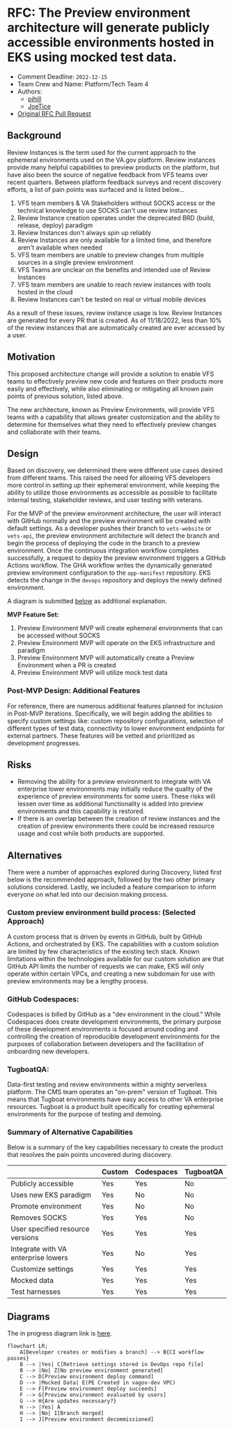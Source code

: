 # RFC: The Preview environment architecture will generate publicly accessible environments hosted in EKS using mocked test data.

* Comment Deadline: `2022-12-15`
* Team Crew and Name: Platform/Tech Team 4
* Authors:
  * [pjhill](https://github.com/pjhill)
  * [JoeTice](https://github.com/JoeTice)
* [Original RFC Pull Request](https://github.com/department-of-veterans-affairs/va.gov-platform-arch/pull/51)

## Background
Review Instances is the term used for the current approach to the ephemeral environments used on the VA.gov platform. Review instances provide many helpful capabilities to preview products on the platform, but have also been the source of negative feedback from VFS teams over recent quarters. Between platform feedback surveys and recent discovery efforts, a list of pain points was surfaced and is listed below...
1. VFS team members & VA Stakeholders without SOCKS access or the technical knowledge to use SOCKS can't use review instances
2. Review Instance creation operates under the deprecated BRD (build, release, deploy) paradigm
3. Review Instances don't always spin up reliably
4. Review Instances are only available for a limited time, and therefore aren't available when needed
5. VFS team members are unable to preview changes from multiple sources in a single preview environment
6. VFS Teams are unclear on the benefits and intended use of Review Instances
7. VFS team members are unable to reach review instances with tools hosted in the cloud
8. Review Instances can't be tested on real or virtual mobile devices

As a result of these issues, review instance usage is low. Review Instances are generated for every PR that is created. As of 11/18/2022, less than 10% of the review instances that are automatically created are ever accessed by a user.

## Motivation
This proposed architecture change will provide a solution to enable VFS teams to effectively preview new code and features on their products more easily and effectively, while also eliminating or mitigating all known pain points of previous solution, listed above.

The new architecture, known as Preview Environments, will provide VFS teams with a capability that allows greater customization and the ability to determine for themselves what they need to effectively preview changes and collaborate with their teams.

## Design
Based on discovery, we determined there were different use cases desired from different teams. This raised the need for allowing VFS developers more control in setting up their ephemeral environment, while keeping the ability to utilize those environments as accessible as possible to facilitate internal testing, stakeholder reviews, and user testing with veterans.

For the MVP of the preview environment architecture, the user will interact with GitHub normally and the preview environment will be created with default settings. As a developer pushes their branch to `vets-website` or `vets-api`, the preview environment architecture will detect the branch and begin the process of deploying the code in the branch to a preview environment. Once the continuous integration workflow completes successfully, a request to deploy the preview environment triggers a GitHub Actions workflow. The GHA workflow writes the dynamically generated preview environment configuration to the `app-manifest` repository. EKS detects the change in the `devops` repository and deploys the newly defined environment.

A diagram is submitted [below](#Diagrams) as additional explanation.

**MVP Feature Set:**
1. Preview Environment MVP will create ephemeral environments that can be accessed without SOCKS
2. Preview Environment MVP will operate on the EKS infrastructure and paradigm
3. Preview Environment MVP will automatically create a Preview Environment when a PR is created
4. Preview Environment MVP will utilize mock test data

### Post-MVP Design: Additional Features
For reference, there are numerous additional features planned for inclusion in Post-MVP iterations. Specifically, we will begin adding the abilities to specify custom settings like: custom repository configurations, selection of different types of test data, connectivity to lower environment endpoints for external partners. These features will be vetted and prioritized as development progresses.

## Risks
* Removing the ability for a preview environment to integrate with VA enterprise lower environments may initially reduce the quality of the experience of preview environments for some users. These risks will lessen over time as additional functionality is added into preview environments and this capability is restored.
* If there is an overlap between the creation of review instances and the creation of preview environments there could be increased resource usage and cost while both products are supported.

<!--
List the risks of this approach

* There are always risks. What are the risks of this solution?
* These are the things people will bring up in opposition to your idea or plans. Acknowledge them.
-->
## Alternatives
There were a number of approaches explored during Discovery, listed first below is the recommended approach, followed by the two other primary solutions considered. Lastly, we included a feature comparison to inform everyone on what led into our decision making process.

### Custom preview environment build process: (Selected Approach)
A custom process that is driven by events in GitHub, built by GitHub Actions, and orchestrated by EKS. The capabilities with a custom solution are limited by few characteristics of the existing tech stack. Known limitations within the technologies available for our custom solution are that GitHub API limits the number of requests we can make, EKS will only operate within certain VPCs, and creating a new subdomain for use with preview environments may be a lengthy process.

### GitHub Codespaces:
Codespaces is billed by GitHub as a "dev environment in the cloud." While Codespaces does create development environments, the primary purpose of these development environments is focused around coding and controlling the creation of reproducible development environments for the purposes of collaboration between developers and the facilitation of onboarding new developers.

### TugboatQA:
Data-first testing and review environments within a mighty serverless platform. The CMS team operates an "on-prem" version of Tugboat. This means that Tugboat environments have easy access to other VA enterprise resources. Tugboat is a product built specifically for creating ephemeral environments for the purpose of testing and demoing.

### Summary of Alternative Capabilities
Below is a summary of the key capabilities necessary to create the product that resolves the pain points uncovered during discovery.

|                                     | Custom | Codespaces | TugboatQA |
|-------------------------------------|--------|------------|-----------|
| Publicly accessible                 | Yes    | Yes        | No        |
| Uses new EKS paradigm               | Yes    | No         | No        |
| Promote environment                 | Yes    | No         | No        |
| Removes SOCKS                       | Yes    | Yes        | No        |
| User specified resource versions    | Yes    | Yes        | Yes       |
| Integrate with VA enterprise lowers | Yes    | No         | Yes       |
| Customize settings                  | Yes    | Yes        | Yes       |
| Mocked data                         | Yes    | Yes        | Yes       |
| Test harnesses                      | Yes    | Yes        | Yes       |

## Diagrams
The in progress diagram link is [here](https://mermaid.live/edit#pako:eNp9kl9v2jAUxb_KlZ82KSAISUkyaRP_2jKtFHXTpBX64MYXsEjsyHbCssB3n2PotErd8mTZ93fOyb23IalkSBKyyeQh3VFl4MvDh7UA-41WU6wwkwUqSBVSgxqkglwyvuH2TOFZUZHunqDT-QjjZjKHg1T7VgkKqjXq01lo7AqOP1AfYbJ6QKO4FQaNxnCx1aCNVMiAC7CG94UGhYWEDc_w6ZXAQh7hcbWQUCisOB4ARcWVFDkKA4v7b7BFgcrmZBdu4rjpavlGPcMikzWkMs-peAGmZ6M7me5toCk19Aizd8sZTNz_u4wV3cqqw7CC78vJ-zM3c9z1_4x0maaITF-crh1x8yaBFc1KZ_dcQ6lRvUA3DrptRgqhLJibiMAUtaaq_nTp9u1f3R69umr7N1-N3dAgR7X906i5K_j8j_xtj7jWXAoLEI9YNKec2a1pWnxNzA5zXJPEHhlV-zVZi5Oto6WRX2uRksSoEj1yjjzldKtoTpINzbS9Rcbt_O_Oa-i20SMFFSRpyE-SdOJh2A37vSgMo6Hf6_Ujj9QkCYZR14_jQXAVxlHgh1fBySO_pLSy_e4wHAyCuB8FcRTHfuw7vUf32AY5_QbD2_TA).

```mermaid
flowchart LR;
    A[Developer creates or modifies a branch] --> B{CI workflow passes}
    B --> |Yes| C[Retrieve settings stored in DevOps repo file]
    B --> |No| Z[No preview environment generated]
    C --> D[Preview environment deploy command]
    D --> |Mocked Data| E(PE Created in vagov-dev VPC)
    E --> F[Preview environment deploy succeeds]
    F --> G[Preview environment evaluated by users]
    G --> H{Are updates necessary?}
    H --> |Yes| A
    H --> |No| I[Branch merged]
    I --> J[Preview environment decommissioned]
```
